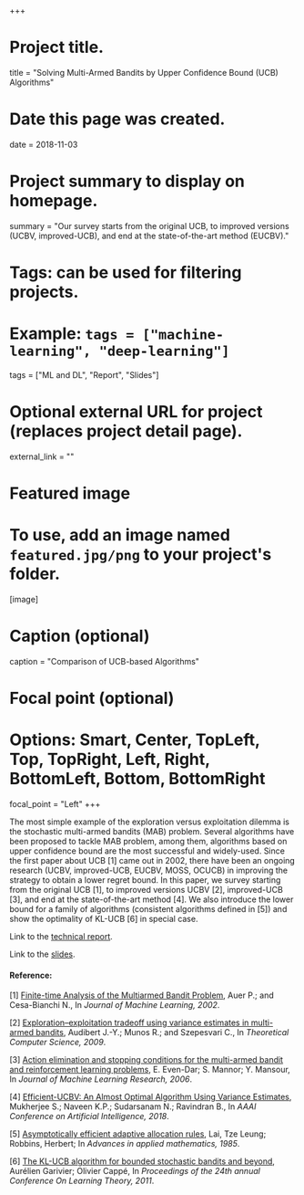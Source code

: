 +++
# Project title.
title = "Solving Multi-Armed Bandits by Upper Confidence Bound (UCB) Algorithms"

# Date this page was created.
date = 2018-11-03

# Project summary to display on homepage.
summary = "Our survey starts from the original UCB, to improved versions (UCBV, improved-UCB), and end at the state-of-the-art method (EUCBV)."

# Tags: can be used for filtering projects.
# Example: `tags = ["machine-learning", "deep-learning"]`
tags = ["ML and DL", "Report", "Slides"]

# Optional external URL for project (replaces project detail page).
external_link = ""

# Featured image
# To use, add an image named `featured.jpg/png` to your project's folder. 
[image]
  # Caption (optional)
  caption = "Comparison of UCB-based Algorithms"
  
  # Focal point (optional)
  # Options: Smart, Center, TopLeft, Top, TopRight, Left, Right, BottomLeft, Bottom, BottomRight
  focal_point = "Left"
+++

The most simple example of the exploration versus exploitation dilemma is the stochastic multi-armed bandits (MAB) problem.
Several algorithms have been proposed to tackle MAB problem, among them, algorithms based on upper confidence bound are the most successful and widely-used.
Since the first paper about UCB [1] came out in 2002, there have been an ongoing research (UCBV, improved-UCB, EUCBV, MOSS, OCUCB) in improving the strategy to obtain a lower regret bound.
In this paper, we survey starting from the original UCB [1], to improved versions UCBV [2], improved-UCB [3], and end at the state-of-the-art method [4].
We also introduce the lower bound for a family of algorithms (consistent algorithms defined in [5]) and show the optimality of KL-UCB [6] in special case.

Link to the [technical report](technical_report.pdf).

Link to the [slides](slides.pdf).

#### Reference:
[1] [Finite-time Analysis of the Multiarmed Bandit Problem](https://dl.acm.org/citation.cfm?id=599677), Auer P.; and Cesa-Bianchi N., In *Journal of Machine Learning, 2002*.

[2] [Exploration–exploitation tradeoff using variance estimates in multi-armed bandits](http://certis.enpc.fr/~audibert/Mes%20articles/TCS08.pdf), Audibert J.-Y.; Munos R.; and Szepesvari C., In *Theoretical Computer Science, 2009*.

[3] [Action elimination and stopping conditions for the multi-armed bandit and reinforcement learning problems](https://dl.acm.org/citation.cfm?id=1248586), E. Even-Dar; S. Mannor; Y. Mansour, In *Journal of Machine Learning Research, 2006*.

[4] [Efficient-UCBV: An Almost Optimal Algorithm Using Variance Estimates](https://arxiv.org/pdf/1711.03591.pdf), Mukherjee S.; Naveen K.P.; Sudarsanam N.; Ravindran B., In *AAAI Conference on Artificial Intelligence, 2018*.

[5] [Asymptotically efficient adaptive allocation rules](https://dl.acm.org/citation.cfm?id=2609757), Lai, Tze Leung; Robbins, Herbert; In *Advances in applied mathematics, 1985*.

[6] [The KL-UCB algorithm for bounded stochastic bandits and beyond](https://arxiv.org/abs/1102.2490), Aurélien Garivier; Olivier Cappé, In *Proceedings of the 24th annual Conference On Learning Theory, 2011*.
